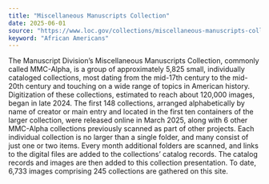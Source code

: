 ```yaml
---
title: "Miscellaneous Manuscripts Collection"
date: 2025-06-01
source: "https://www.loc.gov/collections/miscellaneous-manuscripts-collection/about-this-collection/"
keyword: "African Americans"
---
```


The Manuscript Division&rsquo;s Miscellaneous Manuscripts Collection, commonly called MMC-Alpha, is a group of approximately 5,825 small, individually cataloged collections, most dating from the mid-17th century to the mid-20th century and touching on a wide range of topics in American history. Digitization of these collections, estimated to reach about 120,000 images, began in late 2024. The first 148 collections, arranged alphabetically by name of creator or main entry and located in the first ten containers of the larger collection, were released online in March 2025, along with 6 other MMC-Alpha collections previously scanned as part of other projects. Each individual collection is no larger than a single folder, and many consist of just one or two items. Every month additional folders are scanned, and links to the digital files are added to the collections&rsquo; catalog records. The catalog records and images are then added to this collection presentation. To date, 6,733 images comprising 245 collections are gathered on this site.